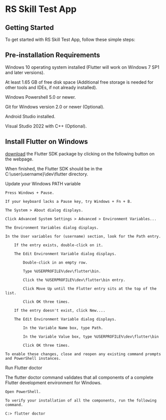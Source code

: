  <h1>RS Skill Test App</h1>

## Getting Started

To get started with RS Skill Test App, follow these simple steps:

## Pre-installation Requirements

Windows 10 operating system installed (Flutter will work on Windows 7 SP1 and later versions).

At least 1.65 GB of free disk space (Additional free storage is needed for other tools and IDEs, if not already installed).

Windows Powershell 5.0 or newer.

Git for Windows version 2.0 or newer (Optional).

Android Studio installed.

Visual Studio 2022 with C++ (Optional).

## Install Flutter on Windows

[download](https://docs.flutter.dev/get-started/install/windows) the Flutter SDK package by clicking on the following button on the webpage.

When finished, the Flutter SDK should be in the C:\user\{username}\dev\flutter directory.

Update your Windows PATH variable

    Press Windows + Pause.

    If your keyboard lacks a Pause key, try Windows + Fn + B.

    The System > About dialog displays.

    Click Advanced System Settings > Advanced > Environment Variables...

    The Environment Variables dialog displays.

    In the User variables for (username) section, look for the Path entry.

        If the entry exists, double-click on it.

        The Edit Environment Variable dialog displays.

            Double-click in an empty row.

            Type %USERPROFILE%\dev\flutter\bin.

            Click the %USERPROFILE%\dev\flutter\bin entry.

            Click Move Up until the Flutter entry sits at the top of the list.

            Click OK three times.

        If the entry doesn't exist, click New....

        The Edit Environment Variable dialog displays.

            In the Variable Name box, type Path.

            In the Variable Value box, type %USERPROFILE%\dev\flutter\bin

            Click OK three times.

    To enable these changes, close and reopen any existing command prompts and PowerShell instances.

Run Flutter doctor

The flutter doctor command validates that all components of a complete Flutter development environment for Windows.

    Open PowerShell.

    To verify your installation of all the components, run the following command.

    C:> flutter doctor